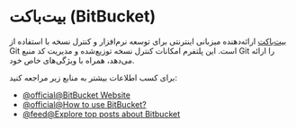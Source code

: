 # بیت‌باکت (BitBucket)

[بیت‌باکت](https://bitbucket.com) ارائه‌دهنده میزبانی اینترنتی برای توسعه نرم‌افزار و کنترل نسخه با استفاده از Git است. این پلتفرم امکانات کنترل نسخه توزیع‌شده و مدیریت کد منبع Git را ارائه می‌دهد، همراه با ویژگی‌های خاص خود.

برای کسب اطلاعات بیشتر به منابع زیر مراجعه کنید:

- [@official@BitBucket Website](https://bitbucket.com/)
- [@official@How to use BitBucket?](https://bitbucket.org/product/guides)
- [@feed@Explore top posts about Bitbucket](https://app.daily.dev/tags/bitbucket?ref=roadmapsh)
